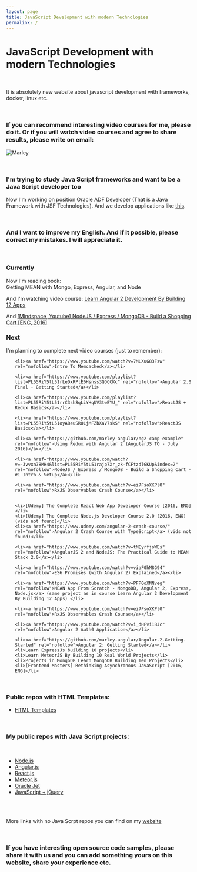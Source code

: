 ```yaml
---
layout: page
title: JavaScript Development with modern Technologies
permalink: /
---
```


# JavaScript Development with modern Technologies

<br/>

It is absolutely new website about javascript development with frameworks, docker, linux etc.


<br/>

### If you can recommend interesting video courses for me, please do it. Or if you will watch video courses and agree to share results, please write on email:

![Marley](http://img.fotografii.org/a3333333mail.gif "Marley")



<br/>

### I'm trying to study Java Script frameworks and want to be a Java Script developer too


Now I'm working on position Oracle ADF Developer (That is a Java Framework with JSF Technologies). And we develop applications like <a href="https://www.youtube.com/watch?v=79QQbQ-PDkM" rel="nofollow">this</a>.


<br/>

### And I want to improve my English. And if it possible, please correct my mistakes. I will appreciate it.


<br/>


### Currently

Now I'm reading book:  
Getting MEAN with Mongo, Express, Angular, and Node

And I'm watching video course: <a href="https://github.com/marley-angular/Learn-Angular-2-Development-By-Building-12-Apps/" rel="nofollow">Learn Angular 2 Development By Building 12 Apps</a>

And <a href="https://github.com/marley-nodejs/Express-MongoDB-Build-a-Shopping-Cart" rel="nofollow">[Mindspace, Youtube] NodeJS / Express / MongoDB - Build a Shopping Cart [ENG, 2016]</a>


### Next

I'm planning to complete next video courses (just to remember):

<ul>

    <li><a href="https://www.youtube.com/watch?v=7MLXuG83Fsw" rel="nofollow">Intro To Memcached</a></li>

    <li><a href="https://www.youtube.com/playlist?list=PL55RiY5tL51rLeDxRPlE6Hsnss3QDCCKc" rel="nofollow">Angular 2.0 Final - Getting Started</a></li>

    <li><a href="https://www.youtube.com/playlist?list=PL55RiY5tL51rrC3sh8qLiYHqUV3twEYU_" rel="nofollow">ReactJS + Redux Basics</a></li>

    <li><a href="https://www.youtube.com/playlist?list=PL55RiY5tL51oyA8euSROLjMFZbXaV7skS" rel="nofollow">ReactJS Basics</a></li>

    <li><a href="https://github.com/marley-angular/ng2-camp-example" rel="nofollow">Using Redux with Angular 2 (AngularJS TO - July 2016)</a></li>

    <li><a href="https://www.youtube.com/watch?v=-3vvxn78MH4&list=PL55RiY5tL51rajp7Xr_zk-fCFtzdlGKUp&index=2" rel="nofollow">NodeJS / Express / MongoDB - Build a Shopping Cart - #1 Intro & Setup</a></li>

    <li><a href="https://www.youtube.com/watch?v=ei7FsoXKPl0" rel="nofollow">RxJS Observables Crash Course</a></li>


    <li>[Udemy] The Complete React Web App Developer Course [2016, ENG]</li>
    <li>[Udemy] The Complete Node.js Developer Course 2.0 [2016, ENG] (vids not found)</li>
    <li><a href="https://www.udemy.com/angular-2-crash-course/" rel="nofollow">Angular 2 Crash Course with TypeScript</a> (vids not found)</li>

    <li><a href="https://www.youtube.com/watch?v=tMEyrfjoWEs" rel="nofollow">AngularJS 2 and NodeJS: The Practical Guide to MEAN Stack 2.0</a></li>

    <li><a href="https://www.youtube.com/watch?v=viaF0hM8G94" rel="nofollow">ES6 Promises (with Angular 2) Explained</a></li>

    <li><a href="https://www.youtube.com/watch?v=PFP0oXNNveg" rel="nofollow">MEAN App From Scratch - MongoDB, Angular 2, Express, Node.js</a> (same project as in course Learn Angular 2 Development By Building 12 Apps) </li>

    <li><a href="https://www.youtube.com/watch?v=ei7FsoXKPl0" rel="nofollow">RxJS Observables Crash Course</a></li>

    <li><a href="https://www.youtube.com/watch?v=i_dHFvi1BJc" rel="nofollow">Angular 2 Auth0 Application</a></li>

    <li><a href="https://github.com/marley-angular/Angular-2-Getting-Started" rel="nofollow">Angular 2: Getting Started</a></li>
    <li>Learn ExpressJs building 10 projects</li>
    <li>Learn MeteorJS By Building 10 Real World Projects</li>
    <li>Projects in MongoDB Learn MongoDB Building Ten Projects</li>
    <li>[Frontend Masters] Rethinking Asynchronous JavaScript [2016, ENG]</li>
</ul>



<br/>

### Public repos with HTML Templates:

<ul>
    <li><a href="https://github.com/marley-html" rel="nofollow">HTML Templates</a></li>
</ul>

<br/>

### My public repos with Java Script projects:

<br/>

<ul>
    <li><a href="https://github.com/marley-nodejs" rel="nofollow">Node.js</a></li>
    <li><a href="https://github.com/marley-angular" rel="nofollow">Angular.js</a></li>
    <li><a href="https://github.com/marley-react" rel="nofollow">React.js</a></li>
    <li><a href="https://github.com/marley-meteor" rel="nofollow">Meteor.js</a></li>
    <li><a href="https://github.com/oracle-jet" rel="nofollow">Oracle Jet</a></li>
    <li><a href="https://github.com/marley-js" rel="nofollow">JavaScript + jQuery</a></li>
</ul>


<br/><br/>

More links with no Java Scrpt repos you can find on my <a href="https://marley.org" rel="nofollow">website</a>


<br/>


### If you have interesting open source code samples, please share it with us and you can add something yours on this website, share your experience etc.
